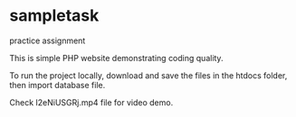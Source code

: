 # sampletask
practice assignment

This is simple PHP website demonstrating coding quality.

To run the project locally, download and save the files in the htdocs folder, then import database file.

Check I2eNiUSGRj.mp4 file for video demo.
